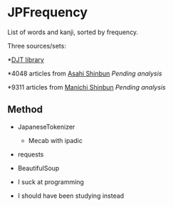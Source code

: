 # JPFrequency
List of words and kanji, sorted by frequency.

Three sources/sets:

*[DJT library](http://djt.netlify.com)

*4048 articles from [Asahi Shinbun](https://www.asahi.com/) *Pending analysis*

*9311 articles from [Manichi Shinbun](https://mainichi.jp/) *Pending analysis*

## Method

* JapaneseTokenizer
  * Mecab with ipadic
  
* requests

* BeautifulSoup

* I suck at programming

* I should have been studying instead
